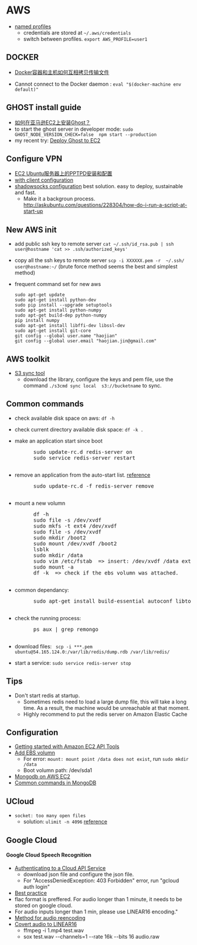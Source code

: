AWS
============================


- [named profiles](https://docs.aws.amazon.com/cli/latest/userguide/cli-configure-profiles.html)
	- credentials are stored at `~/.aws/credentials`
	- switch between profiles. `export AWS_PROFILE=user1`


## DOCKER

- [Docker容器和主机如何互相拷贝传输文件](http://xiaorui.cc/2015/04/12/docker%E5%AE%B9%E5%99%A8%E5%92%8C%E4%B8%BB%E6%9C%BA%E5%A6%82%E4%BD%95%E4%BA%92%E7%9B%B8%E6%8B%B7%E8%B4%9D%E4%BC%A0%E8%BE%93%E6%96%87%E4%BB%B6/)

- Cannot connect to the Docker daemon : `eval "$(docker-machine env default)"`
## GHOST install guide
- [如何在亚马逊EC2上安装Ghost？](https://www.wikimilk.org/installing-ghost-amazon-ec2/)
- to start the ghost server in developer mode: 
	```sudo GHOST_NODE_VERSION_CHECK=false  npm start --production```
- my recent try: [Deploy Ghost to EC2](https://github.com/TryGhost/Ghost/wiki/Deploy-Ghost-to-EC2)

## Configure VPN
- [EC2 Ubuntu服务器上的PPTPD安装和配置](http://allenzhang.iteye.com/blog/1720214)
- [with client configuration](http://sunweiwei.com/1863/)
- [shadowsocks configuration](https://wiki.archlinux.org/index.php/Shadowsocks) best solution. easy to deploy, sustainable and fast.
	- Make it a backgroun process. http://askubuntu.com/questions/228304/how-do-i-run-a-script-at-start-up


## New AWS init
- add public ssh key to remote server
	`cat ~/.ssh/id_rsa.pub | ssh user@hostname 'cat >> .ssh/authorized_keys'`
- copy all the ssh keys to remote server
	`scp -i XXXXXX.pem -r  ~/.ssh/  user@hostname:~/` (brute force method seems the best and simplest method)
	
- frequent command set for new aws
	```
	sudo apt-get update
	sudo apt-get install python-dev
	sudo pip install --upgrade setuptools
	sudo apt-get install python-numpy
	sudo apt-get build-dep python-numpy
	pip install numpy
	sudo apt-get install libffi-dev libssl-dev
	sudo apt-get install git-core
	git config --global user.name "haojian"
	git config --global user.email "haojian.jin@gmail.com"
	
	```

## AWS toolkit

- [S3 sync tool](http://s3tools.org/s3cmd-sync)
	- download the library, configure the keys and pem file, use the command ```./s3cmd sync local  s3://bucketname``` to sync.

## Common commands

- check available disk space on aws: `df -h`
- check current directory available disk space: `df -k .`
- make an application start since boot
	<pre>
		sudo update-rc.d redis-server on
		sudo service redis-server restart
	</pre>
- remove an application from the auto-start list. [reference](http://positon.org/disable-a-service-with-update-rcd-under-debian-update-resistant)
	<pre>
		sudo update-rc.d -f redis-server remove
	</pre>
- mount a new volumn
	<pre>
		df -h
		sudo file -s /dev/xvdf
		sudo mkfs -t ext4 /dev/xvdf
		sudo file -s /dev/xvdf
		sudo mkdir /boot2
		sudo mount /dev/xvdf /boot2
		lsblk
		sudo mkdir /data
		sudo vim /etc/fstab  => insert: /dev/xvdf /data ext4 defaults,auto,noatime,noexec 0 0
		sudo mount -a
		df -k  => check if the ebs volumn was attached.
	</pre>
- common dependancy: 
	<pre>
		sudo apt-get install build-essential autoconf libtool pkg-config python-opengl python-imaging python-pyrex python-pyside.qtopengl idle-python2.7 qt4-dev-tools qt4-designer libqtgui4 libqtcore4 libqt4-xml libqt4-test libqt4-script libqt4-network libqt4-dbus python-qt4 python-qt4-gl libgle3 python-dev
	</pre>

- check the running process:
	<pre>
	    ps aux | grep remongo
	</pre>

- download files: `	scp -i ***.pem ubuntu@54.165.124.0:/var/lib/redis/dump.rdb /var/lib/redis/`

- start a service: `sudo service redis-server stop`

## Tips
- Don't start redis at startup. 
	- Sometimes redis need to load a large dump file, this will take a long time. As a result, the machine would be unreachable at that moment. 
	- Highly recommend to put the redis server on Amazon Elastic Cache

## Configuration
- [Getting started with Amazon EC2 API Tools](http://blog.kenyang.net/2014/05/getting-started-with-amazon-ec2-api.html)
- [Add EBS volumn](http://www.cnblogs.com/huang0925/p/3879542.html)
	- For error: `mount: mount point /data does not exist`, run `sudo mkdir /data`
	- Boot volumn path: /dev/sda1 
- [Mongodb on AWS EC2](http://docs.mongodb.org/ecosystem/platforms/amazon-ec2/)
- [Common commands in MongoDB](http://sling2007.blog.163.com/blog/static/847327132012911113042620/)



## UCloud
- `socket: too many open files`
	- solution: `ulimit -n 4096` [reference](http://stackoverflow.com/questions/880557/socket-accept-too-many-open-files)
	
	
	
## Google Cloud



#### Google Cloud Speech Recognition

- [Authenticating to a Cloud API Service](https://cloud.google.com/speech/docs/common/auth)
	- download json file and configure the json file.
	- For "AccessDeniedException: 403 Forbidden" error, run "gcloud auth login"
- [Best practice](https://cloud.google.com/speech/docs/best-practices)
- flac format is preffered. For audio longer than 1 minute, it needs to be stored on google cloud. 
- For audio inputs longer than 1 min, please use LINEAR16 encoding."
- [Method for audio reencoding](https://cloud.google.com/speech/support)
- [Covert audio to LINEAR16](https://groups.google.com/forum/#!msg/cloud-speech-discuss/tbQHoaTTNH8/MQjQUaifAQAJ;context-place=forum/cloud-speech-discuss)
	- ffmpeg -i 1.mp4 test.wav
	- sox test.wav  --channels=1 --rate 16k --bits 16 audio.raw
	